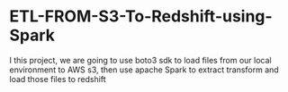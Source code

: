 # ETL-FROM-S3-To-Redshift-using-Spark
I this project, we are going to use boto3 sdk to load files from our local environment to AWS s3, then use apache Spark to extract transform and load those files to redshift
